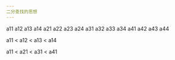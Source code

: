 ```yaml
---
二分查找的思想
---
```


  a11  a12  a13  a14
  a21  a22  a23  a24
  a31  a32  a33  a34
  a41  a42  a43  a44

a11 < a12 < a13 < a14

a11 < a21 < a31 < a41




